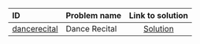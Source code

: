 | ID | Problem name | Link to solution |
|:---|:---|:---:|
| [dancerecital](https://open.kattis.com/problems/dancerecital) | Dance Recital | [Solution](https://github.com/versenyi98/kattis-solutions/tree/main/solutions/Dance%20Recital)|
